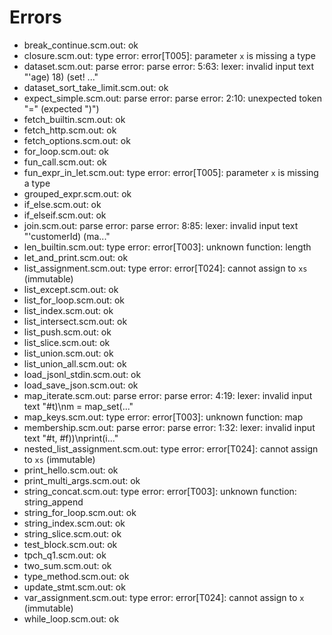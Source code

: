 # Errors

- break_continue.scm.out: ok
- closure.scm.out: type error: error[T005]: parameter `x` is missing a type
- dataset.scm.out: parse error: parse error: 5:63: lexer: invalid input text "'age) 18) (set! ..."
- dataset_sort_take_limit.scm.out: ok
- expect_simple.scm.out: parse error: parse error: 2:10: unexpected token "=" (expected ")")
- fetch_builtin.scm.out: ok
- fetch_http.scm.out: ok
- fetch_options.scm.out: ok
- for_loop.scm.out: ok
- fun_call.scm.out: ok
- fun_expr_in_let.scm.out: type error: error[T005]: parameter `x` is missing a type
- grouped_expr.scm.out: ok
- if_else.scm.out: ok
- if_elseif.scm.out: ok
- join.scm.out: parse error: parse error: 8:85: lexer: invalid input text "'customerId) (ma..."
- len_builtin.scm.out: type error: error[T003]: unknown function: length
- let_and_print.scm.out: ok
- list_assignment.scm.out: type error: error[T024]: cannot assign to `xs` (immutable)
- list_except.scm.out: ok
- list_for_loop.scm.out: ok
- list_index.scm.out: ok
- list_intersect.scm.out: ok
- list_push.scm.out: ok
- list_slice.scm.out: ok
- list_union.scm.out: ok
- list_union_all.scm.out: ok
- load_jsonl_stdin.scm.out: ok
- load_save_json.scm.out: ok
- map_iterate.scm.out: parse error: parse error: 4:19: lexer: invalid input text "#t)\nm = map_set(..."
- map_keys.scm.out: type error: error[T003]: unknown function: map
- membership.scm.out: parse error: parse error: 1:32: lexer: invalid input text "#t, #f))\nprint(i..."
- nested_list_assignment.scm.out: type error: error[T024]: cannot assign to `xs` (immutable)
- print_hello.scm.out: ok
- print_multi_args.scm.out: ok
- string_concat.scm.out: type error: error[T003]: unknown function: string_append
- string_for_loop.scm.out: ok
- string_index.scm.out: ok
- string_slice.scm.out: ok
- test_block.scm.out: ok
- tpch_q1.scm.out: ok
- two_sum.scm.out: ok
- type_method.scm.out: ok
- update_stmt.scm.out: ok
- var_assignment.scm.out: type error: error[T024]: cannot assign to `x` (immutable)
- while_loop.scm.out: ok

